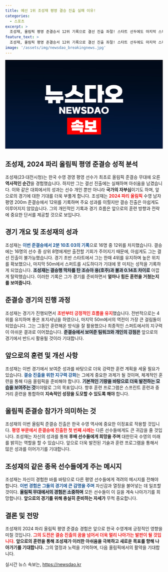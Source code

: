 ```yaml
---
title: 예선 1위 조성재 평영 결승 진출 실패 이유!
categories:
  - 스포츠
excerpt: >
  조성재, 올림픽 평영 준결승서 12위 기록으로 결선 진출 좌절! 스타트 선두에도 마지막 스퍼트에서 역전을 허용하며 아쉬움이 남는 경기였다. 한국 수영 역사에 한 발 나아간 그의 여정에 응원을 보내주세요!
feature_text: >
  조성재, 올림픽 평영 준결승서 12위 기록으로 결선 진출 좌절! 스타트 선두에도 마지막 스퍼트에서 역전을 허용하며 아쉬움이 남는 경기였다. 한국 수영 역사에 한 발 나아간 그의 여정에 응원을 보내주세요!
image: '/assets/img/newsdao_breakingnews.jpg'
---
```


<p><img src="/assets/img/newsdao_breakingnews.jpg" alt="implanttips 속보" /></p>

<h2 data-ke-size="size26">조성재, 2024 파리 올림픽 평영 준결승 성적 분석</h2>

<p data-ke-size="size16"></p> 조성재(23·대전시청)는 한국 수영 경영 평영 선수가 최초로 올림픽 준결승 무대에 오른 <b>역사적인 순간</b>을 경험했습니다. 하지만 그는 결선 진출에는 실패하며 아쉬움을 남겼습니다. 이와 같은 대회에서의 성과는 선수 개인 뿐만 아니라 <b>국가의 자부심</b>이기도 하며, 앞으로의 경기에 대한 기대를 더욱 부풀게 합니다. 조성재는 <b><span style="color: #ee2323;">2024 파리 올림픽</span></b> 수영 남자 평영 200m 준결승에서 12위를 기록하며 주요 성과를 이뤘지만 결승 진출은 아쉽게도 이루어지지 않았습니다. 그의 개인적인 기록과 경기 흐름은 앞으로의 훈련 방향과 전략에 중요한 단서를 제공할 것으로 보입니다. 

<p data-ke-size="size16"></p> 

<h2 data-ke-size="size26">경기 개요 및 조성재의 성과</h2>

<p data-ke-size="size16"></p> 조성재는 <b><span style="color: #1a5490;">이번 준결승에서 2분 10초 03의 기록</span></b>으로 16명 중 12위를 차지했습니다. 결승에는 16명의 선수 중 상위 8명에게만 출전할 기회가 주어지기 때문에, 아쉽게도 그는 결선 진출이 불가능했습니다. 경기 초반 스타트에서 그는 한때 4위를 유지하며 높은 위치를 확보했으나, 마지막 50m에서 스퍼트를 시도하다가 기대에 못 미치는 성적을 기록하게 되었습니다. <b><span style="background-color: #21538527;">조성재는 결승행 막차를 탄 조슈아 용(호주)과 불과 0.14초 차이로</span></b> 아깝게 탈락했습니다. 이러한 기록은 그가 경기를 준비하면서 <b>얼마나 힘든 훈련을 거쳤는지를 보여줍니다.</b>

<p data-ke-size="size16"></p> 

<h2 data-ke-size="size26">준결승 경기의 진행 과정</h2>

<p data-ke-size="size16"></p> 조성재는 경기가 진행되면서 <b><span style="color: #ee2323;">초반부터 긍정적인 흐름을 유지</span></b>했습니다. 전반적으로는 4위를 유지하며 좋은 포지셔닝을 하였으나, 마지막 50m에서의 역전이 가장 큰 걸림돌이 되었습니다. 그는 그동안 훈련해온 방식을 잘 활용했으나 최종적인 스퍼트에서의 지구력이 아쉬운 결과로 이어졌습니다. <b><span style="background-color: #21538527;">준결승에서 보여준 팀워크와 개인의 강점은</span></b> 앞으로의 경기에서 반드시 활용될 것이라 기대합니다.

<p data-ke-size="size16"></p> 

<h2 data-ke-size="size26">앞으로의 훈련 및 개선 사항</h2>

<p data-ke-size="size16"></p> 조성재는 이번 경기에서 보여준 성과를 바탕으로 더욱 강력한 훈련 계획을 세울 필요가 있습니다. <b><span style="color: #1a5490;">결승 진출을 위한 지구력 강화</span></b>는 그에게 중요한 과제가 될 것이며, 체계적인 훈련을 통해 다음 올림픽을 준비해야 합니다. <b><span style="background-color: #21538527;">기본적인 기량을 바탕으로 더욱 발전하는 모습을 보여주는 것</span></b>이야말로 그의 목표입니다. 향후 훈련 프로그램은 스프린트 훈련과 중거리 훈련을 통합하여 <b>지속적인 성장을 도모할 수 있도록 해야</b> 합니다. 

<p data-ke-size="size16"></p> 

<h2 data-ke-size="size26">올림픽 준결승 참가가 의미하는 것</h2>

<p data-ke-size="size16"></p> 조성재의 이번 올림픽 준결승 진출은 한국 수영 역사에 중요한 이정표로 작용할 것입니다. <b><span style="color: #ee2323;">평영 부문에서 준결승에 진출한 첫 번째 사례는</span></b> 다른 선수들에게도 큰 귀감을 줄 것입니다. 조성재는 자신의 성과를 통해 <b>후배 선수들에게 희망을 주며</b> 대한민국 수영의 미래를 밝히는 역할을 할 수 있습니다. 앞으로 더욱 발전된 기술과 훈련 프로그램을 통해서 많은 성과를 이어가기를 기대합니다. 

<p data-ke-size="size16"></p> 

<h2 data-ke-size="size26">조성재의 같은 종목 선수들에게 주는 메시지</h2>

<p data-ke-size="size16"></p> 조성재는 자신이 경험한 바를 바탕으로 다른 평영 선수들에게 격려의 메시지를 전해야 합니다. <b><span style="color: #1a5490;">이번 경험은 그들의 경기에 큰 감명을 주며</span></b> 자신감과 열정을 불어넣는 데 일조할 것이다. <b><span style="background-color: #21538527;">올림픽 무대에서의 경험은 소중하며</span></b> 모든 선수들이 이 길을 계속 나아가기를 희망합니다. <b>앞으로의 경기를 위해 충실히 준비하는 자세가</b> 무척 중요합니다.

<p data-ke-size="size16"></p> 

<h2 data-ke-size="size26">결론 및 전망</h2>

<p><p data-ke-size="size16"></p> 조성재의 2024 파리 올림픽 평영 준결승 경험은 앞으로 한국 수영계에 긍정적인 영향을 미칠 것입니다. <b><span style="color: #ee2323;">그의 도전은 결승 진출의 꿈을 넘어서 더욱 멀리 나아가는 발판이 될 것입니다.</span></b> <b>앞으로의 훈련을 통해 조성재가 이러한 아쉬움을 극복하고 새로운 목표를 향해 나아가기를 기대합니다.</b> 그의 열정과 노력을 기억하며, 다음 올림픽에서의 활약을 기대합니다.</p>
실시간 뉴스 속보는, <a href="https://newsdao.kr" rel="dofollow">https://newsdao.kr</a>


